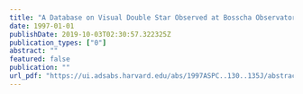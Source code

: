 ```yaml
---
title: "A Database on Visual Double Star Observed at Bosscha Observatory - NASA/ADS"
date: 1997-01-01
publishDate: 2019-10-03T02:30:57.322325Z
publication_types: ["0"]
abstract: ""
featured: false
publication: ""
url_pdf: "https://ui.adsabs.harvard.edu/abs/1997ASPC..130..135J/abstract"
---
```


